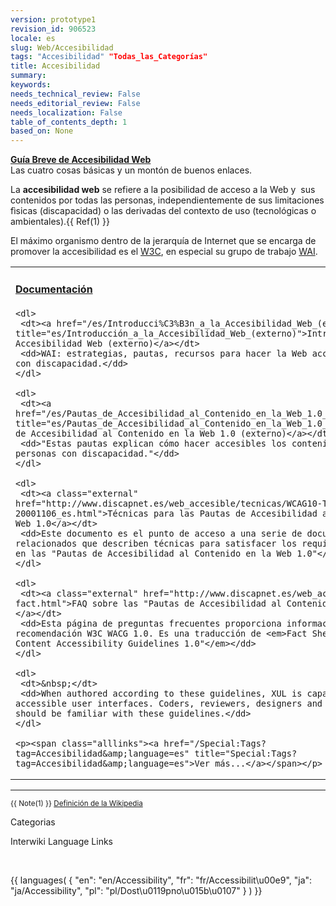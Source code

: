 ```yaml
---
version: prototype1
revision_id: 906523
locale: es
slug: Web/Accesibilidad
tags: "Accesibilidad" "Todas_las_Categorías"
title: Accesibilidad
summary: 
keywords: 
needs_technical_review: False
needs_editorial_review: False
needs_localization: False
table_of_contents_depth: 1
based_on: None
---
```

<div class="callout-box"><strong><a class="external" href="http://www.w3c.es/Divulgacion/Guiasbreves/Accesibilidad">Guía Breve de Accesibilidad Web</a></strong><br />
Las cuatro cosas básicas y un montón de buenos enlaces.</div>

<p>La <strong>accesibilidad web</strong> se refiere a la posibilidad de acceso a la Web y&nbsp; sus contenidos por todas las personas, independientemente de sus limitaciones fìsicas (discapacidad) o las derivadas del contexto de uso (tecnológicas o ambientales).{{ Ref(1) }}</p>

<p>El máximo organismo dentro de la jerarquía de Internet que se encarga de promover la accesibilidad es el <a class="external" href="http://www.w3c.es">W3C</a>, en especial su grupo de trabajo <a class="external" href="http://www.w3c.es/Traducciones/es/WAI/intro/accessibility">WAI</a>.</p>

<table class="topicpage-table">
 <tbody>
  <tr>
   <td>
    <h4 id="Documentaci.C3.B3n" name="Documentaci.C3.B3n"><a href="/Special:Tags?tag=Accesibilidad&amp;language=es" title="Special:Tags?tag=Accesibilidad&amp;language=es">Documentación</a></h4>

    <dl>
     <dt><a href="/es/Introducci%C3%B3n_a_la_Accesibilidad_Web_(externo)" title="es/Introducción_a_la_Accesibilidad_Web_(externo)">Introducción a la Accesibilidad Web (externo)</a></dt>
     <dd>WAI: estrategias, pautas, recursos para hacer la Web accesible a personas con discapacidad.</dd>
    </dl>

    <dl>
     <dt><a href="/es/Pautas_de_Accesibilidad_al_Contenido_en_la_Web_1.0_(externo)" title="es/Pautas_de_Accesibilidad_al_Contenido_en_la_Web_1.0_(externo)">Pautas de Accesibilidad al Contenido en la Web 1.0 (externo)</a></dt>
     <dd>"Estas pautas explican cómo hacer accesibles los contenidos de la Web a personas con discapacidad."</dd>
    </dl>

    <dl>
     <dt><a class="external" href="http://www.discapnet.es/web_accesible/tecnicas/WCAG10-TECHS-20001106_es.html">Técnicas para las Pautas de Accesibilidad al Contenido en la Web 1.0</a></dt>
     <dd>Este documento es el punto de acceso a una serie de documentos relacionados que describen técnicas para satisfacer los requisitos definidos en las "Pautas de Accesibilidad al Contenido en la Web 1.0"</dd>
    </dl>

    <dl>
     <dt><a class="external" href="http://www.discapnet.es/web_accesible/WCAG-REC-fact.html">FAQ sobre las "Pautas de Accesibilidad al Contenido en la Web 1.0"</a></dt>
     <dd>Esta página de preguntas frecuentes proporciona información sobre la recomendación W3C WACG 1.0. Es una traducción de <em>Fact Sheet for "Web Content Accessibility Guidelines 1.0"</em></dd>
    </dl>

    <dl>
     <dt>&nbsp;</dt>
     <dd>When authored according to these guidelines, XUL is capable of generating accessible user interfaces. Coders, reviewers, designers and QA engineers should be familiar with these guidelines.</dd>
    </dl>

    <p><span class="alllinks"><a href="/Special:Tags?tag=Accesibilidad&amp;language=es" title="Special:Tags?tag=Accesibilidad&amp;language=es">Ver más...</a></span></p>
   </td>
   <td>
    <h4 id="Comunidad" name="Comunidad">Comunidad</h4>

    <ul>
     <li>En la comunidad Mozilla... en inglés</li>
    </ul>

    <p>{{ DiscussionList("support-accessibility", "mozilla.support.accessibility") }}</p>

    <p><span class="alllinks"><a href="/es/Accesibilidad/Comunidad" title="es/Accesibilidad/Comunidad">Ver más...</a></span></p>

    <h4 id="Herramientas" name="Herramientas">Herramientas</h4>

    <ul>
     <li><a href="/es/HERA_(externo)" title="es/HERA_(externo)">HERA, test de accesibilidad</a></li>
     <li><a href="/es/TAW_(externo)" title="es/TAW_(externo)">TAW, test de accesibilidad </a></li>
     <li><a class="external" href="http://www.accesible.com.ar/examinator/">Test de accesibilidad eXaminator</a></li>
     <li><a class="external" href="http://www.e-kaw.org/index.jsp">kit de accesibilidad web</a></li>
     <li><a class="external" href="https://addons.mozilla.org/es/firefox/addon/claws/">Claws - emulador de lector de pantalla</a></li>
    </ul>

    <p><span class="alllinks"><a href="/Special:Tags?tag=Accesibilidad:Herramientas&amp;language=es" title="Special:Tags?tag=Accesibilidad:Herramientas&amp;language=es">Ver más...</a></span></p>

    <h4 id="Temas_relacionados" name="Temas_relacionados">Temas relacionados</h4>

    <dl>
     <dd>· <a href="/es/Desarrollo_Web" title="es/Desarrollo_Web">Desarrollo Web</a> · <a href="/es/Desarrollando_Mozilla" title="es/Desarrollando_Mozilla">Desarrollando Mozilla</a> ·</dd>
    </dl>
   </td>
  </tr>
 </tbody>
</table>

<hr />
<p><small>{{ Note(1) }} <a class="external" href="http://es.wikipedia.org/wiki/Accesibilidad_web">Definición de la Wikipedia</a> </small></p>

<p><span class="comment">Categorias</span></p>

<p><span class="comment">Interwiki Language Links</span></p>

<p>&nbsp;</p>

<p>{{ languages( { "en": "en/Accessibility", "fr": "fr/Accessibilit\u00e9", "ja": "ja/Accessibility", "pl": "pl/Dost\u0119pno\u015b\u0107" } ) }}</p>

